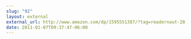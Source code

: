 ```yaml
---
slug: "92"
layout: external
external_url: http://www.amazon.com/dp/1595551387/?tag=readernaut-20
date: 2011-01-07T09:37:47-06:00
---
```

